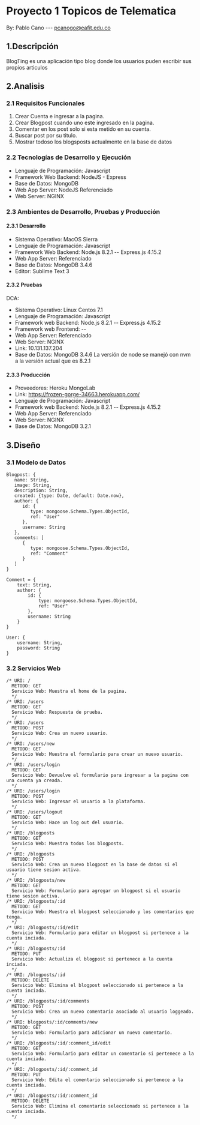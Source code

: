 # Proyecto 1 Topicos de Telematica
By: Pablo Cano --- pcanogo@eafit.edu.co

## 1.Descripción
BlogTing es una aplicación tipo blog donde los usuarios puden escribir sus propios articulos


## 2.Analisis
### 2.1 Requisitos Funcionales
1. Crear Cuenta e ingresar a la pagina.
2. Crear Blogpost cuando uno este ingresado en la pagina.
3. Comentar en los post solo si esta metido en su cuenta.
4. Buscar post por su titulo.
5. Mostrar todoso los blogsposts actualmente en la base de datos
### 2.2 Tecnologías de Desarrollo y Ejecución
* Lenguaje de Programación: Javascript
* Framework Web Backend: NodeJS - Express
* Base de Datos: MongoDB
* Web App Server: NodeJS Referenciado
* Web Server: NGINX
### 2.3 Ambientes de Desarrollo, Pruebas y Producción
#### 2.3.1 Desarrollo
  * Sistema Operativo: MacOS Sierra 
  * Lenguaje de Programación: Javascript
  * Framework Web Backend: Node.js 8.2.1 -- Express.js 4.15.2
  * Web App Server: Referenciado
  * Base de Datos: MongoDB 3.4.6
  * Editor: Sublime Text 3
#### 2.3.2 Pruebas
  DCA:
  * Sistema Operativo: Linux Centos 7.1
  * Lenguaje de Programación: Javascript
  * Framework web Backend: Node.js 8.2.1 -- Express.js 4.15.2
  * Framework web Frontend: --
  * Web App Server: Referenciado
  * Web Server: NGINX
  * Link: 10.131.137.204 
  * Base de Datos: MongoDB 3.4.6
  La versión de node se manejó con nvm a la versión actual que es 8.2.1
#### 2.3.3 Producción
  * Proveedores: Heroku MongoLab
  * Link: https://frozen-gorge-34663.herokuapp.com/
  * Lenguaje de Programación: Javascript
  * Framework web Backend: Node.js 8.2.1 -- Express.js 4.15.2
  * Web App Server: Referenciado
  * Web Server: NGINX
  * Base de Datos: MongoDB 3.2.1
  
## 3.Diseño
### 3.1 Modelo de Datos
    
    Blogpost: {
       name: String,
       image: String,
       description: String,
       created: {type: Date, default: Date.now},
       author: {
          id: {
             type: mongoose.Schema.Types.ObjectId,
             ref: "User"
          },
          username: String
       },
       comments: [
          {
             type: mongoose.Schema.Types.ObjectId,
             ref: "Comment"
          }
       ]
    }

    Comment = {
        text: String,
        author: {
            id: {
                type: mongoose.Schema.Types.ObjectId,
                ref: "User"
            },
            username: String
        }
    }

    User: {
        username: String,
        password: String
    }
    
### 3.2 Servicios Web

    /* URI: /
      METODO: GET
      Servicio Web: Muestra el home de la pagina.
      */
    /* URI: /users
      METODO: GET
      Servicio Web: Respuesta de prueba.
      */
    /* URI: /users
      METODO: POST
      Servicio Web: Crea un nuevo usuario.
      */
    /* URI: /users/new
      METODO: GET
      Servicio Web: Muestra el formulario para crear un nuevo usuario.
      */
    /* URI: /users/login
      METODO: GET
      Servicio Web: Devuelve el formulario para ingresar a la pagina con una cuenta ya creada.
      */
    /* URI: /users/login
      METODO: POST
      Servicio Web: Ingresar el usuario a la plataforma.
      */
    /* URI: /users/logout
      METODO: GET
      Servicio Web: Hace un log out del usuario.
      */
    /* URI: /blogposts
      METODO: GET
      Servicio Web: Muestra todos los blogposts.
      */
    /* URI: /blogposts
      METODO: POST
      Servicio Web: Crea un nuevo blogpost en la base de datos si el usuario tiene sesion activa.
      */
    /* URI: /blogposts/new
      METODO: GET
      Servicio Web: Formulario para agregar un blogpost si el usuario tiene sesion activa.
    /* URI: /blogposts/:id
      METODO: GET
      Servicio Web: Muestra el blogpost seleccionado y los comentarios que tenga.
      */
    /* URI: /blogposts/:id/edit
      Servicio Web: Formulario para editar un blogpost si pertenece a la cuenta inciada.
      */
    /* URI: /blogposts/:id
      METODO: PUT
      Servicio Web: Actualiza el blogpost si pertenece a la cuenta inciada.
      */
    /* URI: /blogposts/:id
      METODO: DELETE
      Servicio Web: Elimina el blogpost seleccionado si pertenece a la cuenta inciada.
      */
    /* URI: /blogposts/:id/comments
      METODO: POST
      Servicio Web: Crea un nuevo comentario asociado al usuario loggeado.
      */
    /* URI: blogposts/:id/comments/new
      METODO: GET
      Servicio Web: Formulario para adicionar un nuevo comentario.
      */
    /* URI: /blogposts/:id/:comment_id/edit
      METODO: GET
      Servicio Web: Formulario para editar un comentario si pertenece a la cuenta inciada.
      */
    /* URI: /blogposts/:id/:comment_id
      METODO: PUT
      Servicio Web: Edita el comentario seleccionado si pertenece a la cuenta inciada.
      */
    /* URI: /blogposts/:id/:comment_id
      METODO: DELETE
      Servicio Web: Elimina el comentario seleccionado si pertenece a la cuenta inciada.
      */

